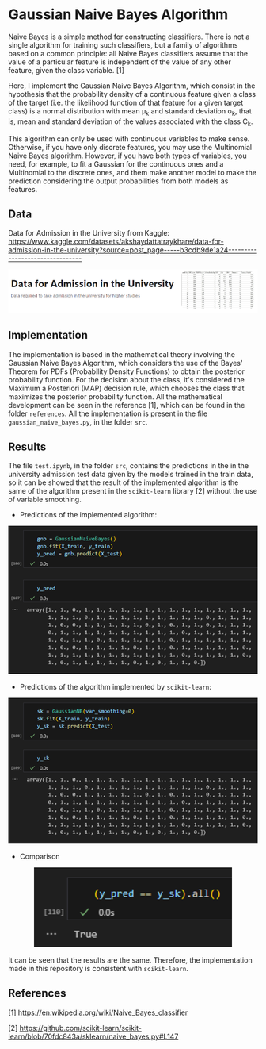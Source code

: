 # Gaussian Naive Bayes Algorithm

Naive Bayes is a simple method for constructing classifiers. There is not a single algorithm for training such classifiers, but a family of algorithms based on a common principle: all Naive Bayes classifiers assume that the value of a particular feature is independent of the value of any other feature, given the class variable. [1]

Here, I implement the Gaussian Naive Bayes Algorithm, which consist in the hypothesis that the probability density of a continuous feature given a class of the target (i.e. the likelihood function of that feature for a given target class) is a normal distribution with mean &mu;<sub>k</sub> and standard deviation &sigma;<sub>k</sub>, that is, mean and standard deviation of the values associated with the class C<sub>k</sub>. 

This algorithm can only be used with continuous variables to make sense. Otherwise, if you have only discrete features, you may use the Multinomial Naive Bayes algorithm. However, if you have both types of variables, you need, for example, to fit a Gaussian for the continuous ones and a Multinomial to the discrete ones, and them make another model to make the prediction considering the output probabilities from both models as features.

## Data

Data for Admission in the University from Kaggle: https://www.kaggle.com/datasets/akshaydattatraykhare/data-for-admission-in-the-university?source=post_page-----b3cdb9de1a24--------------------------------

<p align="center">
    <img width="800" src="https://github.com/Samirnunes/ml-algorithms-from-scratch/blob/main/linear_regression/images/data.png" alt="Material Bread logo">
<p>

## Implementation

The implementation is based in the mathematical theory involving the Gaussian Naive Bayes Algorithm, which considers the use of the Bayes' Theorem for PDFs (Probability Density Functions) to obtain the posterior probability function. For the decision about the class, it's considered the Maximum a Posteriori (MAP) decision rule, which chooses the class that maximizes the posterior probability function. All the mathematical development can be seen in the reference [1], which can be found in the folder `references`. All the implementation is present in the file `gaussian_naive_bayes.py`, in the folder `src`.

## Results

The file `test.ipynb`, in the folder `src`, contains the predictions in the in the university admission test data given by the models trained in the train data, so it can be showed that the result of the implemented algorithm is the same of the algorithm present in the `scikit-learn` library [2] without the use of variable smoothing.

- Predictions of the implemented algorithm:

<p align="center">
    <img width="600" src="https://github.com/Samirnunes/ml-algorithms-from-scratch/blob/main/naive_bayes/images/prediction_implemented_model.png" alt="Material Bread logo">
<p>

- Predictions of the algorithm implemented by `scikit-learn`:

<p align="center">
    <img width="600" src="https://github.com/Samirnunes/ml-algorithms-from-scratch/blob/main/naive_bayes/images/prediction_sklearn_model.png" alt="Material Bread logo">
<p>

- Comparison

<p align="center">
    <img width="400" src="https://github.com/Samirnunes/ml-algorithms-from-scratch/blob/main/naive_bayes/images/comparison.png" alt="Material Bread logo">
<p>

It can be seen that the results are the same. Therefore, the implementation made in this repository is consistent with `scikit-learn`.

## References

[1] https://en.wikipedia.org/wiki/Naive_Bayes_classifier

[2] https://github.com/scikit-learn/scikit-learn/blob/70fdc843a/sklearn/naive_bayes.py#L147
